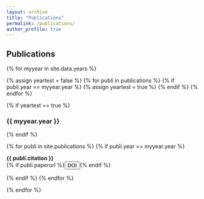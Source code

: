 ```yaml
---
layout: archive
title: "Publications"
permalink: /publications/
author_profile: true
---
```


<style>
.btn{
    margin-bottom:0;
}
.jumbotron{
    padding-bottom:0px;
    padding-top:5px;
    margin-top:10px;
    margin-bottom:10px
}
</style>

## Publications

{% for myyear in site.data.years %}

{% assign yeartest = false %}
{% for publi in publications %}
  {% if publi.year == myyear.year %}
   {% assign yeartest = true %}
  {% endif %}
{% endfor %}

{% if yeartest == true %}
### {{ myyear.year }}
{% endif %}

{% for publi in site.publications %}
{% if publi.year == myyear.year %}

  <b>{{ publi.citation }}</b><br/>
  {% if publi.paperurl %}<a href="{{ publi.paperurl }}" target="_blank"><button type="button" class="btn btn-sm btn-success">DOI</button></a>{% endif %}

{% endif %}
{% endfor %}

{% endfor %}